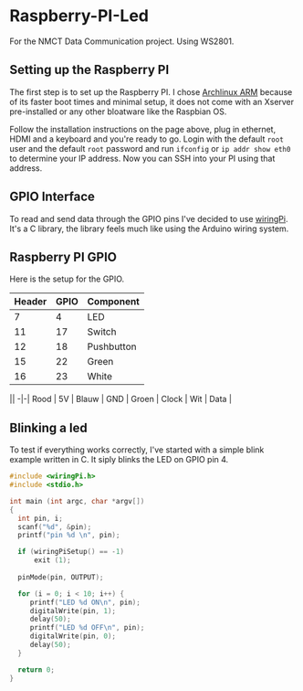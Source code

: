 # Raspberry-PI-Led

For the NMCT Data Communication project. Using WS2801.


## Setting up the Raspberry PI

The first step is to set up the Raspberry PI.
I chose [Archlinux ARM](http://archlinuxarm.org/platforms/armv6/raspberry-pi) because of its faster boot times
and minimal setup, it does not come with an Xserver pre-installed or any other bloatware like the Raspbian OS.

Follow the installation instructions on the page above, plug in ethernet, HDMI and a keyboard and you're ready to go.
Login with the default `root` user and the default `root` password and run `ifconfig` or `ip addr show eth0` to determine
your IP address. Now you can SSH into your PI using that address.


## GPIO Interface

To read and send data through the GPIO pins I've decided to use [wiringPi](http://wiringpi.com/). It's a C library, the library
feels much like using the Arduino wiring system.



## Raspberry PI GPIO

Here is the setup for the GPIO.

Header | GPIO | Component
-|-|-
7  | 4  | LED       
11 | 17 | Switch     
12 | 18 | Pushbutton 
15 | 22 | Green      
16 | 23 | White      


||
-|-|
Rood  | 5V    |
Blauw | GND   |
Groen | Clock |
Wit   | Data  |

## Blinking a led

To test if everything works correctly, I've started with a simple blink example written in C.
It siply blinks the LED on GPIO pin 4.

```c
#include <wiringPi.h>
#include <stdio.h>

int main (int argc, char *argv[])
{
  int pin, i;
  scanf("%d", &pin);
  printf("pin %d \n", pin);

  if (wiringPiSetup() == -1)
      exit (1);
  
  pinMode(pin, OUTPUT);

  for (i = 0; i < 10; i++) {
     printf("LED %d ON\n", pin);
     digitalWrite(pin, 1);
     delay(50);
     printf("LED %d OFF\n", pin);
     digitalWrite(pin, 0);
     delay(50);
  }

  return 0;
}
```

